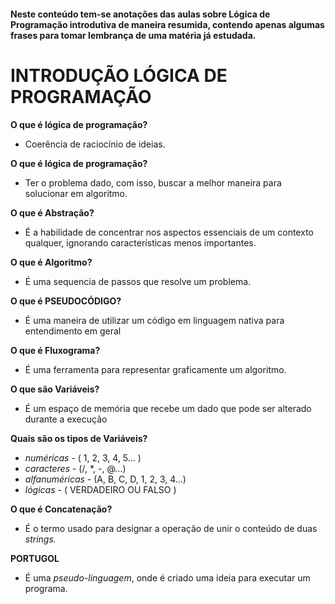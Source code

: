 #### Neste conteúdo tem-se anotações das aulas sobre Lógica de Programação introdutiva de maneira resumida, contendo apenas algumas frases para tomar lembrança de uma matéria já estudada.



# INTRODUÇÃO LÓGICA DE PROGRAMAÇÃO



**O que é lógica de programação?** 

- Coerência de raciocínio de ideias.

**O que é lógica de programação?**

* Ter o problema dado, com isso, buscar a melhor maneira para solucionar em algoritmo.

**O que é Abstração?**

* É a habilidade de concentrar nos aspectos essenciais de um contexto qualquer, ignorando características menos importantes.

**O que é Algoritmo?**

- É uma sequencia de passos que resolve um problema.

**O que é PSEUDOCÓDIGO?**

- É uma maneira de utilizar um código em linguagem nativa para entendimento em geral

**O que é Fluxograma?**

- É uma ferramenta para representar graficamente um algoritmo.

**O que são Variáveis?**

- É um espaço de memória que recebe um dado que pode ser alterado durante a execução

**Quais são os tipos de Variáveis?**

* *numéricas* - ( 1, 2, 3, 4, 5... ) 
* *caracteres* - (/, *, -, @...)
* *alfanuméricas* - (A, B, C, D, 1, 2, 3, 4...) 
* *lógicas* - ( VERDADEIRO OU FALSO )

**O que é Concatenação?**

- É o termo usado para designar a operação de unir o conteúdo de duas *strings.*

**PORTUGOL**

- É uma *pseudo-linguagem*, onde é criado uma ideia para executar um programa. 